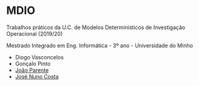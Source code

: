 # MDIO
Trabalhos práticos da U.C. de Modelos Determinísticos de Investigação Operacional (2019/20)

Mestrado Integrado em Eng. Informática - 3º ano - Universidade do Minho

* Diogo Vasconcelos
* Gonçalo Pinto
* [João Parente]
* [José Nuno Costa]

[João Parente]:https://github.com/Joao-Parente
[José Nuno Costa]:https://github.com/jnuno420
